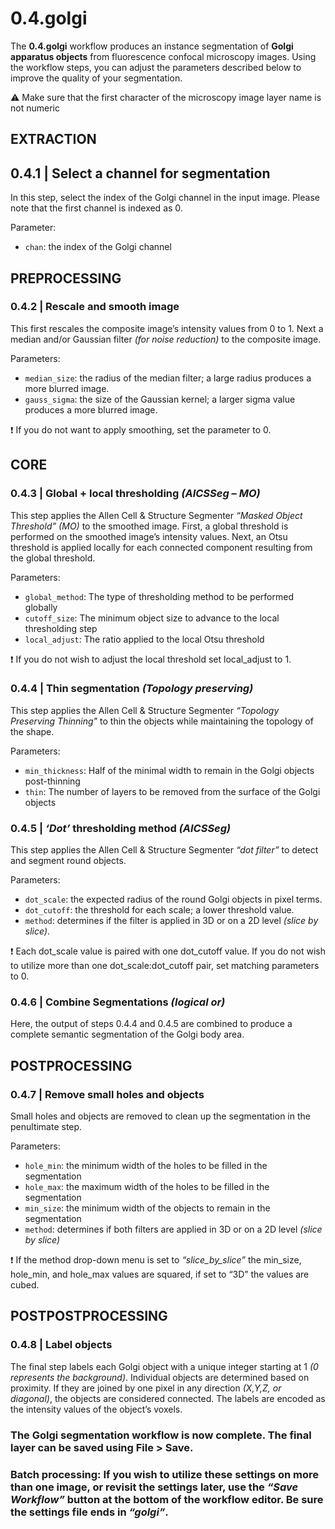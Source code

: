 # **0.4.golgi**

The **0.4.golgi** workflow produces an instance segmentation of **Golgi apparatus objects** from fluorescence confocal microscopy images. Using the workflow steps, you can adjust the parameters described below to improve the quality of your segmentation.

⚠️ Make sure that the first character of the microscopy image layer name is not numeric

## EXTRACTION


## **0.4.1 | Select a channel for segmentation**

In this step, select the index of the Golgi channel in the input image. Please note that the first channel is indexed as 0.

Parameter:

-	`chan`: the index of the Golgi channel

## PREPROCESSING


### **0.4.2 | Rescale and smooth image**

This first rescales the composite image’s intensity values from 0 to 1. Next a median and/or Gaussian filter *(for noise reduction)* to the composite image. 

Parameters:

-	`median_size`: the radius of the median filter; a large radius produces a more blurred image.
-	`gauss_sigma`:  the size of the Gaussian kernel; a larger sigma value produces a more blurred image.

❗ If you do not want to apply smoothing, set the parameter to 0.

## CORE


### **0.4.3 | Global + local thresholding *(AICSSeg – MO)***

This step applies the Allen Cell & Structure Segmenter *“Masked Object Threshold” (MO)* to the smoothed image. First, a global threshold is performed on the smoothed image’s intensity values. Next, an Otsu threshold is applied locally for each connected component resulting from the global threshold.

Parameters:

-	`global_method`: The type of thresholding method to be performed globally
-	`cutoff_size`: The minimum object size to advance to the local thresholding step
-	`local_adjust`: The ratio applied to the local Otsu threshold

❗ If you do not wish to adjust the local threshold set local_adjust to 1.

### **0.4.4 | Thin segmentation *(Topology preserving)***

This step applies the Allen Cell & Structure Segmenter *“Topology Preserving Thinning"* to thin the objects while maintaining the topology of the shape.

Parameters:

-	`min_thickness`: Half of the minimal width to remain in the Golgi objects post-thinning
-	`thin`: The number of layers to be removed from the surface of the Golgi objects

### **0.4.5 | *‘Dot’* thresholding method *(AICSSeg)***

This step applies the Allen Cell & Structure Segmenter *“dot filter”* to detect and segment round objects.

Parameters:

-	`dot_scale`:  the expected radius of the round Golgi objects in pixel terms.
-	`dot_cutoff`: the threshold for each scale; a lower threshold value.
-	`method`: determines if the filter is applied in 3D or on a 2D level *(slice by slice)*.

❗ Each dot_scale value is paired with one dot_cutoff value. If you do not wish to utilize more than one dot_scale:dot_cutoff pair, set matching parameters to 0.

### **0.4.6 | Combine Segmentations *(logical or)***

Here, the output of steps 0.4.4 and 0.4.5 are combined to produce a complete semantic segmentation of the Golgi body area.

## POSTPROCESSING


### **0.4.7 | Remove small holes and objects**

Small holes and objects are removed to clean up the segmentation in the penultimate step.

Parameters:

-	`hole_min`: the minimum width of the holes to be filled in the segmentation
-	`hole_max`: the maximum width of the holes to be filled in the segmentation
-	`min_size`: the minimum width of the objects to remain in the segmentation
-	`method`: determines if both filters are applied in 3D or on a 2D level *(slice by slice)*

❗ If the method drop-down menu is set to *“slice_by_slice”* the min_size, hole_min, and hole_max values are squared, if set to “3D” the values are cubed.

## POSTPOSTPROCESSING

### **0.4.8 | Label objects**

The final step labels each Golgi object with a unique integer starting at 1 *(0 represents the background)*. Individual objects are determined based on proximity. If they are joined by one pixel in any direction *(X,Y,Z, or diagonal)*, the objects are considered connected.  The labels are encoded as the intensity values of the object’s voxels.

### The Golgi segmentation workflow is now complete. The final layer can be saved using File > Save.

### Batch processing: If you wish to utilize these settings on more than one image, or revisit the settings later, use the *“Save Workflow”* button at the bottom of the workflow editor. Be sure the settings file ends in *“golgi”*.
